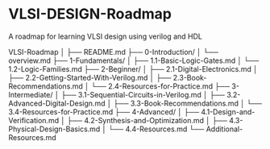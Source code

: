 # VLSI-DESIGN-Roadmap
A roadmap for learning VLSI design using verilog and HDL


VLSI-Roadmap
│
├── README.md
├── 0-Introduction/
│   └── overview.md
├── 1-Fundamentals/
│   ├── 1.1-Basic-Logic-Gates.md
│   └── 1.2-Logic-Families.md
├── 2-Beginner/
│   ├── 2.1-Digital-Electronics.md
│   ├── 2.2-Getting-Started-With-Verilog.md
│   ├── 2.3-Book-Recommendations.md
│   └── 2.4-Resources-for-Practice.md
├── 3-Intermediate/
│   ├── 3.1-Sequential-Circuits-in-Verilog.md
│   ├── 3.2-Advanced-Digital-Design.md
│   ├── 3.3-Book-Recommendations.md
│   └── 3.4-Resources-for-Practice.md
├── 4-Advanced/
│   ├── 4.1-Design-and-Verification.md
│   ├── 4.2-Synthesis-and-Optimization.md
│   ├── 4.3-Physical-Design-Basics.md
│   └── 4.4-Resources.md
└── Additional-Resources.md

